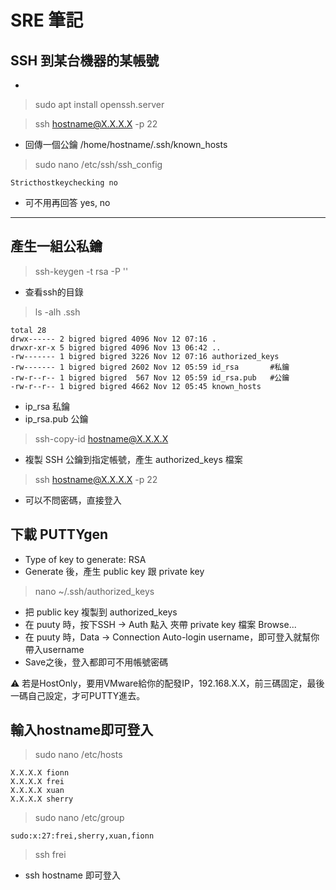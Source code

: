# SRE 筆記 

## SSH 到某台機器的某帳號

- 
> sudo apt install openssh.server

> ssh hostname@X.X.X.X -p 22

- 回傳一個公鑰 /home/hostname/.ssh/known_hosts

> sudo nano /etc/ssh/ssh_config

```
Stricthostkeychecking no
```

- 可不用再回答 yes, no

---

## 產生一組公私鑰

> ssh-keygen -t rsa -P ''

- 查看ssh的目錄

> ls -alh .ssh
```
total 28
drwx------ 2 bigred bigred 4096 Nov 12 07:16 .
drwxr-xr-x 5 bigred bigred 4096 Nov 13 06:42 ..
-rw------- 1 bigred bigred 3226 Nov 12 07:16 authorized_keys
-rw------- 1 bigred bigred 2602 Nov 12 05:59 id_rsa       #私鑰
-rw-r--r-- 1 bigred bigred  567 Nov 12 05:59 id_rsa.pub   #公鑰
-rw-r--r-- 1 bigred bigred 4662 Nov 12 05:45 known_hosts
```
- ip_rsa 私鑰
- ip_rsa.pub 公鑰

> ssh-copy-id hostname@X.X.X.X

- 複製 SSH 公鑰到指定帳號，產生 authorized_keys 檔案

> ssh hostname@X.X.X.X -p 22

- 可以不問密碼，直接登入

## 下載 PUTTYgen

- Type of key to generate: RSA
- Generate 後，產生 public key 跟 private key

> nano ~/.ssh/authorized_keys
- 把 public key 複製到 authorized_keys
- 在 puuty 時，按下SSH -> Auth 點入 夾帶 private key 檔案 Browse...
- 在 puuty 時，Data -> Connection Auto-login username，即可登入就幫你帶入username
- Save之後，登入都即可不用帳號密碼

:warning: 若是HostOnly，要用VMware給你的配發IP，192.168.X.X，前三碼固定，最後一碼自己設定，才可PUTTY進去。

## 輸入hostname即可登入

> sudo nano /etc/hosts

```
X.X.X.X fionn
X.X.X.X frei
X.X.X.X xuan
X.X.X.X sherry
```

> sudo nano /etc/group

```
sudo:x:27:frei,sherry,xuan,fionn
```

> ssh frei

- ssh hostname 即可登入 